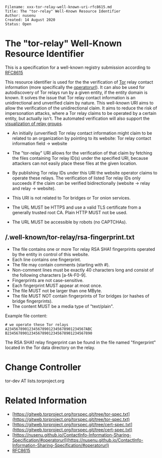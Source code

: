 ```
Filename: xxx-tor-relay-well-known-uri-rfc8615.md
Title: The "tor-relay" Well-Known Resource Identifier 
Author: nusenu
Created: 14 August 2020
Status: Open
```

# The "tor-relay" Well-Known Resource Identifier

This is a specification for a well-known registry submission according to [RFC8615](https://tools.ietf.org/html/rfc8615)

This resource identifier is used for the the verification of [Tor](https://www.torproject.org/) relay contact information 
(more specifically the [operatorurl](https://nusenu.github.io/ContactInfo-Information-Sharing-Specification/#operatorurl)).
It can also be used for autodiscovery of Tor relays run by a given entity, if the entity domain is known.
It solves the issue that Tor relay contact information is an unidirectional and unverified claim by nature.
This well-known URI aims to allow the verification of the unidirectional claim.
It aims to reduce the risk of impersonation attacks, where a Tor relay claims to be operated by a certain entity, but actually isn't.
The automated verification will also support the [visualization of relay groups](https://gitlab.torproject.org/tpo/metrics/relay-search/-/issues/40001).

* An initially (unverified) Tor relay contact information might claim to be related to an
organization by pointing to its website: Tor relay contact information field -> website
* The "tor-relay" URI allows for the verification of that claim by fetching the files containing Tor relay ID(s) under the specified URI, 
because attackers can not easily place these files at the given location.

* By publishing Tor relay IDs under this URI the website operator claims to operate these relays.
The verification of listed Tor relay IDs only succeeds if the claim can be verified bidirectionally (website -> relay and relay -> website).

* This URI is not related to Tor bridges or Tor onion services.

* The URL MUST be HTTPS and use a valid TLS certificate from a generally trusted root CA. Plain HTTP MUST not be used.

* The URL MUST be accessible by robots (no CAPTCHAs).

## /.well-known/tor-relay/rsa-fingerprint.txt

* The file contains one or more Tor relay RSA SHA1 fingerprints operated by the entity in control of this website.
* Each line contains one fingerprint.
* The file may contain comments (starting with #).
* Non-comment lines must be exactly 40 characters long and consist of the following characters [a-fA-F0-9].
* Fingerprints are not case-sensitive.
* Each fingerprint MUST appear at most once.
* The file MUST not be larger than one MByte.
* The file MUST NOT contain fingerprints of Tor bridges (or hashes of bridge fingerprints).
* The content MUST be a media type of "text/plain".

Example file content:

```
# we operate these Tor relays
A234567890123456789012345678901234567ABC
B234567890123456789012345678901234567890
```
The RSA SHA1 relay fingerprint can be found in the file named "fingerprint" located in the Tor data directory on the relay.


# Change Controller

tor-dev AT lists.torproject.org

# Related Information

* [https://gitweb.torproject.org/torspec.git/tree/tor-spec.txt](https://gitweb.torproject.org/torspec.git/tree/tor-spec.txt)
* [https://gitweb.torproject.org/torspec.git/tree/cert-spec.txt](https://gitweb.torproject.org/torspec.git/tree/cert-spec.txt)
* [https://nusenu.github.io/ContactInfo-Information-Sharing-Specification/#operatorurl](https://nusenu.github.io/ContactInfo-Information-Sharing-Specification/#operatorurl)
* [RFC8615](https://tools.ietf.org/html/rfc8615)






